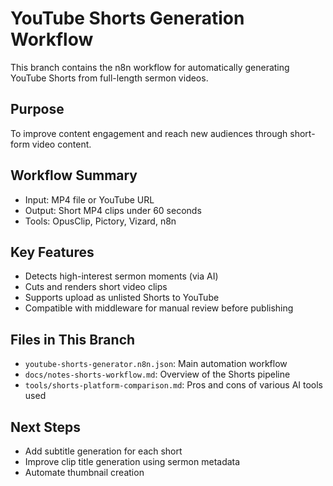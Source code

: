 # YouTube Shorts Generation Workflow

This branch contains the n8n workflow for automatically generating YouTube Shorts from full-length sermon videos.

## Purpose

To improve content engagement and reach new audiences through short-form video content.

## Workflow Summary

- Input: MP4 file or YouTube URL
- Output: Short MP4 clips under 60 seconds
- Tools: OpusClip, Pictory, Vizard, n8n

## Key Features

- Detects high-interest sermon moments (via AI)
- Cuts and renders short video clips
- Supports upload as unlisted Shorts to YouTube
- Compatible with middleware for manual review before publishing

## Files in This Branch

- `youtube-shorts-generator.n8n.json`: Main automation workflow
- `docs/notes-shorts-workflow.md`: Overview of the Shorts pipeline
- `tools/shorts-platform-comparison.md`: Pros and cons of various AI tools used

## Next Steps

- Add subtitle generation for each short
- Improve clip title generation using sermon metadata
- Automate thumbnail creation
